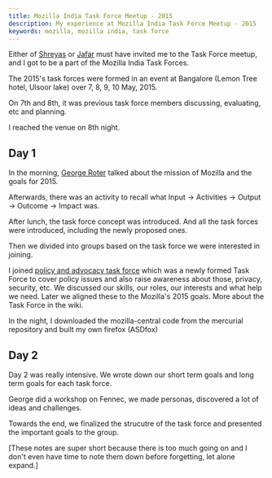 ```yaml
---
title: Mozilla India Task Force Meetup - 2015
description: My experience at Mozilla India Task Force Meetup - 2015
keywords: mozilla, mozilla india, task force
---
```


Either of [Shreyas](https://mozillians.org/en-US/u/dunebuggie) or [Jafar](https://mozillians.org/en-US/u/pmjcreations/) must have invited me to the Task Force meetup, and I got to be a part of the Mozilla India Task Forces.

The 2015's task forces were formed in an event at Bangalore (Lemon Tree hotel, Ulsoor lake) over 7, 8, 9, 10 May, 2015.

On 7th and 8th, it was previous task force members discussing, evaluating, etc and planning.

I reached the venue on 8th night.

## Day 1 ##
In the morning, [George Roter](http://georgeroter.org) talked about the mission of Mozilla and the goals for 2015.

Afterwards, there was an activity to recall what Input -> Activities -> Output -> Outcome -> Impact was.

After lunch, the task force concept was introduced. And all the task forces were introduced, including the newly proposed ones.

Then we divided into groups based on the task force we were interested in joining.

I joined [policy and advocacy task force](http://wiki.mozillaindia.org/Task_force/Policy_and_Advocacy) which was a newly formed Task Force to cover policy issues and also raise awareness about those, privacy, security, etc. We discussed our skills, our roles, our interests and what help we need. Later we aligned these to the Mozilla's 2015 goals. More about the Task Force in the wiki.

In the night, I downloaded the mozilla-central code from the mercurial repository and built my own firefox (ASDfox)

## Day 2 ##
Day 2 was really intensive. We wrote down our short term goals and long term goals for each task force.

George did a workshop on Fennec, we made personas, discovered a lot of ideas and challenges.

Towards the end, we finalized the strucutre of the task force and presented the important goals to the group.

[These notes are super short because there is too much going on and I don't even have time to note them down before forgetting, let alone expand.]
